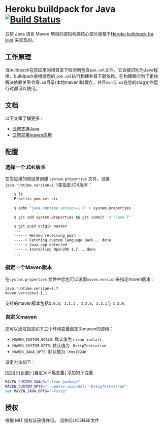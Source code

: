 Heroku buildpack for Java [![Build Status](https://travis-ci.org/heroku/heroku-buildpack-java.svg)](https://travis-ci.org/heroku/heroku-buildpack-java)
=========================

云帮 Java 语言 Maven 项目的源码构建核心部分是基于[Heroku buildpack for java](http://devcenter.heroku.com/articles/buildpack) 来实现的。

## 工作原理

当buildpack在您应用的根目录下检测到包含`pom.xml`文件，它会被识别为Java程序。buildpack会根据您的 `pom.xml`执行构建并且下载依赖。在构建期间为了更快解决依赖关系会将`.m2`目录(本地maven库)缓存。并且`mvn`与`.m2`在您的slug文件运行时都可以使用。

## 文档

以下文章了解更多：

- [云帮支持Java](https://www.rainbond.com/docs/stable/user-lang-docs/java/lang-java-overview.html)
- [云帮部署maven应用](https://www.rainbond.com/docs/stable/user-lang-docs/java/lang-java-maven.html)

## 配置

### 选择一个JDK版本

在您应用的根目录创建 `system.properties` 文件，设置`java.runtime.version=1.7`来指定JDK版本：

```bash
    $ ls
    Procfile pom.xml src
    
    $ echo "java.runtime.version=1.7" > system.properties
    
    $ git add system.properties && git commit -m "Java 7"
    
    $ git push origin master
    ...
    -----> Heroku receiving push
    -----> Fetching custom language pack... done
    -----> Java app detected
    -----> Installing OpenJDK 1.7... done
    ...
```
### 指定一个Maven版本

在`system.properties` 文件中您也可以设置`maven.version`来指定maven版本：

```bash
java.runtime.version=1.7
maven.version=3.1.1
```

支持的maven版本包括`3.0.5`、`3.1.1` 、`3.2.5`、`3.3.1`与 `3.3.9`。

### 自定义maven

您可以通过指定如下三个环境变量自定义maven的使用：

+ `MAVEN_CUSTOM_GOALS`: 默认值为 `clean install` 
+ `MAVEN_CUSTOM_OPTS`: 默认值为 `-DskipTests=true` 
+ `MAVEN_JAVA_OPTS`: 默认值为 `-Xmx1024m` 


设定方法如下：

[应用]-[设置]-[自定义环境变量] 添加如下变量
```bash
MAVEN_CUSTOM_GOALS="clean package"
MAVEN_CUSTOM_OPTS="--update-snapshots -DskipTests=true"
set MAVEN_JAVA_OPTS="-Xss2g"
```

授权
-------
根据 MIT 授权证获得许可。 请参阅LICENSE文件
